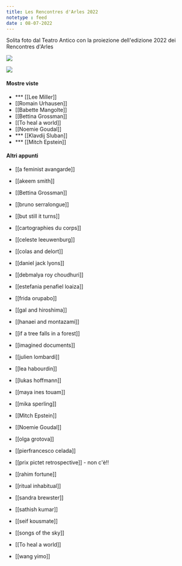 ```yaml
---
title: Les Rencontres d'Arles 2022
notetype : feed
date : 08-07-2022
---
```


Solita foto dal Teatro Antico con la proiezione dell'edizione 2022 dei Rencontres d'Arles

![](https://alet313.s3.eu-west-3.amazonaws.com/img/foto/2022/arles/arles2223.jpg)

![](https://alet313.s3.eu-west-3.amazonaws.com/img/foto/2022/arles/arles2224.jpg)

#### Mostre viste

- *** [[Lee Miller]]
- [[Romain Urhausen]] 
- [[Babette Mangolte]]
- [[Bettina Grossman]]
- [[To heal a world]]
- [[Noemie Goudal]]
- *** [[Klavdij Sluban]]
- *** [[Mitch Epstein]]


#### Altri appunti
 
- [[a feminist avangarde]]
- [[akeem smith]]

- [[Bettina Grossman]]
- [[bruno serralongue]]
- [[but still it turns]]
- [[cartographies du corps]]
- [[celeste leeuwenburg]]
- [[colas and delort]]
- [[daniel jack lyons]]
- [[debmalya roy choudhuri]]
- [[estefania penafiel loaiza]]
- [[frida orupabo]]
- [[gal and hiroshima]]
- [[hanaei and montazami]]
- [[if a tree falls in a forest]]
- [[imagined documents]]
- [[julien lombardi]]
- [[lea habourdin]]
- [[lukas hoffmann]]
- [[maya ines touam]]
- [[mika sperling]]
- [[Mitch Epstein]]
- [[Noemie Goudal]]
- [[olga grotova]]
- [[pierfrancesco celada]]
- [[prix pictet retrospective]] - non c'è!!
- [[rahim fortune]]
- [[ritual inhabitual]]

- [[sandra brewster]]
- [[sathish kumar]]
- [[seif kousmate]]
- [[songs of the sky]]
- [[To heal a world]]
- [[wang yimo]]